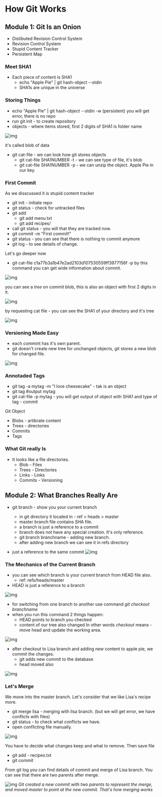 # How Git Works 
## Module 1: Git Is an Onion
* Distibuted Revision Control System
* Revision Control System
* Stupid Content Tracker
* Persistent Map 

### Meet SHA1 

* Each piece of content is SHA1 
  * echo "Apple Pie" | git hash-object --stdin
  * SHA1s are unique in the universe 
  
### Storing Things
* echo "Apple Pie" | git hash-object --stdin -w (persistent)
you will get error, there is no repo
* run git init - to create repository
* objects - where items stored, first 2 digits of SHA1 is folder name

![img](https://github.com/Bes0n/pluralsight/blob/master/howgitworks/images/img1.PNG)

it's called blob of data

* git cat-file - we can look how git stores objects 
  * git cat-file SHA1NUMBER -t - we can see type of file, it's blob
  * git cat-file SHA1NUMBER -p - we can unzip the object. Apple Pie in our key. 
  
### First Commit 
As we disscussed it is stupid content tracker
* git init - initiate repo 
* git status - check for untracked files 
* git add
  * git add menu.txt
  * git add recipes/
* call git status - you will that they are tracked now. 
* git commit -m "First commit!"
* git status - you can see that there is nothing to commit anymore 
* git log - to see details of change. 

Let's go deeper now
* git cat-file c1a77b3a1b47e2ad2103d107530559ff3977156f -p
by this command you can get wide information about commit. 

![img](https://github.com/Bes0n/pluralsight/blob/master/howgitworks/images/img2.PNG)

you can see a *tree* on commit blob, this is also an object with first 2 digits in it. 

![img](https://github.com/Bes0n/pluralsight/blob/master/howgitworks/images/img3.PNG)

by requesting cat file - you can see the SHA1 of your directory and it's tree 

![img](https://github.com/Bes0n/pluralsight/blob/master/howgitworks/images/img4.PNG)

### Versioning Made Easy 
* each commint has it's own parent. 
* git doesn't create new tree for unchanged objects, git stores a new blob for changed file. 

![img](https://github.com/Bes0n/pluralsight/blob/master/howgitworks/images/img5.PNG)


### Annotaded Tags
* git tag -a mytag -m "I love cheesecake" - tak is an object 
* git tag #output mytag 
* git cat-file -p mytag - you will get output of object with SHA1 and type of tag - commit 

Git Object
* Blobs - artibrate content 
* Trees - directories
* Commits 
* Tags 

### What Git really Is
* It looks like a file directories. 
  * Blob - Files 
  * Trees - Directories
  * Links - Links
  * Commits - Versioning
  
## Module 2: What Branches Really Are
* git branch - show you your current branch
  * in git directory it located in - ref > heads > master 
  * master branch file contains SHA file. 
  * a branch is just a reference to a commit 
  * branch does not have any special creation. It's only reference. 
  * git branch branchname - adding new branch. 
  * after adding new branch we can see it in refs directory
  
* just a reference to the same commit 
![img](https://github.com/Bes0n/pluralsight/blob/master/howgitworks/images/img6.PNG)

### The Mechanics of the Current Branch 
* you can see which branch is your current branch from HEAD file also. 
  * ref: refs/heads/master 
* HEAD is just a reference to a branch 

![img](https://github.com/Bes0n/pluralsight/blob/master/howgitworks/images/img7.png)

* for switching from one branch to another use command *git checkout branchname*
* when you run this command 2 things happen:
  * HEAD points to branch you checked
  * content of our tree also changed 
In other words *checkout* means - move head and update the working area. 

![img](https://github.com/Bes0n/pluralsight/blob/master/howgitworks/images/img8.png)

* after checkout to Lisa branch and adding new content to apple pie, we commit the changes. 
  * git adds new commit to the database 
  * head moved also

![img](https://github.com/Bes0n/pluralsight/blob/master/howgitworks/images/img9.png)

### Let's Merge 
We move into the master branch. Let's consider that we like Lisa's recipe more. 
* git merge lisa - merging with lisa branch. (but we will get error, we have conflicts with files)
* git status - to check what conflicts we have. 
* open conflicting file manually. 

![img](https://github.com/Bes0n/pluralsight/blob/master/howgitworks/images/img10.png)

You have to decide what changes keep and what to remove. Then save file 
* git add - recipes.txt
* git commit 

From git log you can find details of commit and merge of Lisa branch. You can see that there are two parents after merge. 

![img](https://github.com/Bes0n/pluralsight/blob/master/howgitworks/images/img11.png)
*Git created a new commit with two parents to represent the merge, and moved master to point at the new commit. That's how merging works*